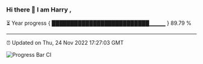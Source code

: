 ### Hi there 👋 I am Harry , 

⏳ Year progress { ██████████████████████████▁▁▁▁ } 89.79 %

---

⏰ Updated on Thu, 24 Nov 2022 17:27:03 GMT

![Progress Bar CI](https://github.com/duykhang68/duykhang68/workflows/Progress%20Bar%20CI/badge.svg)
